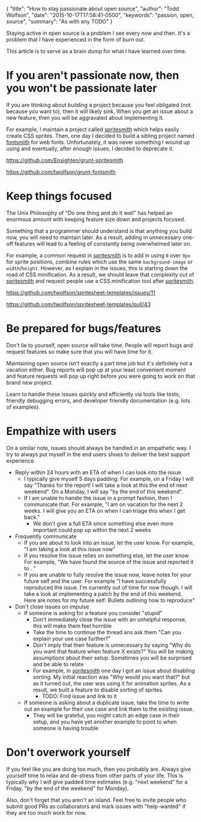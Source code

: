 {
  "title": "How to stay passionate about open source",
  "author": "Todd Wolfson",
  "date": "2015-10-17T17:58:41-0500",
  "keywords": "passion, open, source",
  "summary": "As with any TODO"
}

Staying active in open source is a problem I see every now and then. It's a problem that I have experienced in the form of burn out.

This article is to serve as a brain dump for what I have learned over time.

# If you aren't passionate now, then you won't be passionate later
If you are thinking about building a project because you feel obligated (not because you want to), then it will likely sink. When you get an issue about a new feature, then you will be aggravated about implementing it.

For example, I maintain a project called [spritesmith][] which helps easily create CSS sprites. Then, one day I decided to build a sibling project named [fontsmith][] for web fonts. Unfortunately, it was never something I wound up using and eventually, after enough issues, I decided to deprecate it.

https://github.com/Ensighten/grunt-spritesmith

https://github.com/twolfson/grunt-fontsmith

[spritesmith]: https://github.com/Ensighten/grunt-spritesmith
[fontsmith]: https://github.com/twolfson/grunt-fontsmith

# Keep things focused
The Unix Philosophy of "Do one thing and do it well" has helped an enormous amount with keeping feature size down and projects focused.

Something that a programmer should understand is that anything you build now, you will need to maintain later. As a result, adding in unnecessary one-off features will lead to a feeling of constantly being overwhelmed later on.

For example, a common request in [spritesmith][] is to add in using `0` over `0px` for sprite positions, combine rules which use the same `background-image` or `width`/`height`. However, as I explain in the issues, this is starting down the road of CSS minification. As a result, we should leave that complexity out of [spritesmith][] and request people use a CSS minification tool after [spritesmith][].

https://github.com/twolfson/spritesheet-templates/issues/11

https://github.com/twolfson/spritesheet-templates/pull/43

# Be prepared for bugs/features
Don't lie to yourself, open source will take time. People will report bugs and request features so make sure that you will have time for it.

Maintaining open source isn't exactly a part time job but it's definitely not a vacation either. Bug reports will pop up at your least convenient moment and feature requests will pop up right before you were going to work on that brand new project.

Learn to handle these issues quickly and efficiently via tools like tests, friendly debugging errors, and developer friendly documentation (e.g. lots of examples).

# Empathize with users
On a similar note, issues should always be handled in an empathetic way. I try to always put myself in the end users shoes to deliver the best support experience.

- Reply within 24 hours with an ETA of when I can look into the issue
    - I typically give myself 5 days padding. For example, on a Friday I will say "Thanks for the report! I will take a look at this the end of next weekend". On a Monday, I will say "by the end of this weekend".
    - If I am unable to handle the issue in a prompt fashion, then I communicate that. For example, "I am on vacation for the next 2 weeks. I will give you an ETA on when I can triage this when I get back."
        - We don't give a full ETA since something else even more important could pop up within the next 2 weeks
- Frequently communicate
    - If you are about to look into an issue, let the user know. For example, "I am taking a look at this issue now"
    - If you resolve the issue relies on something else, let the user know. For example, "We have found the source of the issue and reported it to <Link to repository>. <Link to issue>"
    - If you are unable to fully resolve the issue now, leave notes for your future self and the user. For example "I have successfully reproduced the issue. I'm currently out of time for now though. I will take a look at implementing a patch by the end of this weekend. Here are notes for my future self: Bullets outlining how to reproduce"
- Don't close issues on impulse
    - If someone is asking for a feature you consider "stupid"
        - Don't immediately close the issue with an unhelpful response, this will make them feel horrible
        - Take the time to continue the thread ans ask them "Can you explain your use case further?"
        - Don't imply that their feature is unnecessary by saying "Why do you want that feature when feature X exists?" You will be making assumptions about their setup. Sometimes you will be surprised and be able to relate
        - For example, in [spritesmith][] one day I got an issue about disabling sorting. My initial reaction was "Why would you want that?" but as it turned out, the user was using it for animation sprites. As a result, we built a feature to disable sorting of sprites.
            - TODO: Find issue and link to it
    - If someone is asking about a duplicate issue, take the time to write out an example for their use case and link them to the existing issue.
        - They will be grateful, you might catch an edge case in their setup, and you have yet another example to point to when someone is having trouble

# Don't overwork yourself
If you feel like you are doing too much, then you probably are. Always give yourself time to relax and de-stress from other parts of your life. This is typically why I will give padded time estimates (e.g. "next weekend" for a Friday, "by the end of the weekend" for Monday).

Also, don't forget that you aren't an island. Feel free to invite people who submit good PRs as collaborators and mark issues with "help-wanted" if they are too much work for now.

